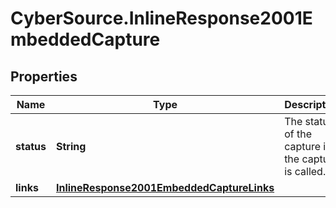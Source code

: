 # CyberSource.InlineResponse2001EmbeddedCapture

## Properties
Name | Type | Description | Notes
------------ | ------------- | ------------- | -------------
**status** | **String** | The status of the capture if the capture is called.  | [optional] 
**links** | [**InlineResponse2001EmbeddedCaptureLinks**](InlineResponse2001EmbeddedCaptureLinks.md) |  | [optional] 


